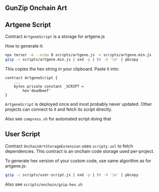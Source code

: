## GunZip Onchain Art




## Artgene Script


Contract `ArtgeneScript` is a storage for artgene.js

How to generate it:

```bash
npx terser -m --ecma 8 scripts/artgene.js -o scripts/artgene.min.js
gzip -c scripts/artgene.min.js | xxd -p | tr -d '\n' | pbcopy
```

This copies the hex string in your clipboard. Paste it into:

```solidity
contract ArtgeneScript {
    ...
    bytes private constant _SCRIPT =
        hex'deadbeef'
}
```

`ArtgeneScript` is deployed once and most probably never updated. Other projects can connect to it and fetch its script directly.

Also see `compress.sh` for automated script doing that

## User Script

Contract `OnchainArtStorageExtension` uses `scripty.sol` to fetch dependencies. This contract is an onchain code storage used per-project.

To generate hex version of your custom code, use same algorithm as for artgene.js:

```bash
gzip -c scripts/user-script.js | xxd -p | tr -d '\n' | pbcopy
```

Also see `scripts/onchain/gzip-hex.sh`




